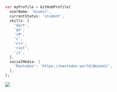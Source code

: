 ```dart
var myProfile = GitHubProfile(
  userName: 'miomit',
  currentStatus: 'student',
  skills: [
    'dart',
    'go',
    'c#',
    'c',
    'c++',
    'rust',
    'js',
  ],
  socialMedia: {
    'Mastodon': 'https://mastodon.world/@miomit',
  },
);
```

<a href="https://code.visualstudio.com/"><img src="https://img.shields.io/badge/-Visual Studio Code-213c60?style=flat&logo=visualstudiocode"/></a>
